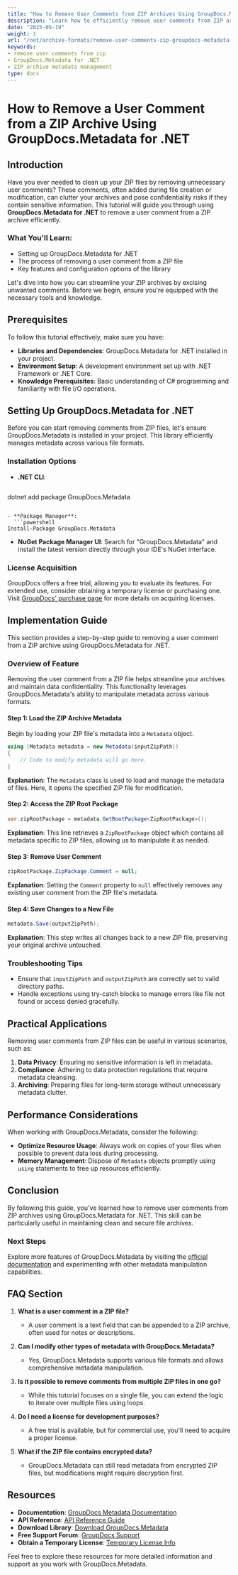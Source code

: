 ```yaml
---
title: "How to Remove User Comments from ZIP Archives Using GroupDocs.Metadata for .NET"
description: "Learn how to efficiently remove user comments from ZIP archives using GroupDocs.Metadata for .NET, ensuring data privacy and compliance."
date: "2025-05-19"
weight: 1
url: "/net/archive-formats/remove-user-comments-zip-groupdocs-metadata-net/"
keywords:
- remove user comments from zip
- GroupDocs.Metadata for .NET
- ZIP archive metadata management
type: docs
---
```

# How to Remove a User Comment from a ZIP Archive Using GroupDocs.Metadata for .NET

## Introduction

Have you ever needed to clean up your ZIP files by removing unnecessary user comments? These comments, often added during file creation or modification, can clutter your archives and pose confidentiality risks if they contain sensitive information. This tutorial will guide you through using **GroupDocs.Metadata for .NET** to remove a user comment from a ZIP archive efficiently.

### What You'll Learn:
- Setting up GroupDocs.Metadata for .NET
- The process of removing a user comment from a ZIP file
- Key features and configuration options of the library

Let's dive into how you can streamline your ZIP archives by excising unwanted comments. Before we begin, ensure you're equipped with the necessary tools and knowledge.

## Prerequisites

To follow this tutorial effectively, make sure you have:

- **Libraries and Dependencies**: GroupDocs.Metadata for .NET installed in your project.
- **Environment Setup**: A development environment set up with .NET Framework or .NET Core.
- **Knowledge Prerequisites**: Basic understanding of C# programming and familiarity with file I/O operations.

## Setting Up GroupDocs.Metadata for .NET

Before you can start removing comments from ZIP files, let's ensure GroupDocs.Metadata is installed in your project. This library efficiently manages metadata across various file formats.

### Installation Options

- **.NET CLI**:
  ```bash
dotnet add package GroupDocs.Metadata
```

- **Package Manager**:
  ```powershell
Install-Package GroupDocs.Metadata
```

- **NuGet Package Manager UI**: Search for "GroupDocs.Metadata" and install the latest version directly through your IDE's NuGet interface.

### License Acquisition

GroupDocs offers a free trial, allowing you to evaluate its features. For extended use, consider obtaining a temporary license or purchasing one. Visit [GroupDocs' purchase page](https://purchase.groupdocs.com/temporary-license/) for more details on acquiring licenses.

## Implementation Guide

This section provides a step-by-step guide to removing a user comment from a ZIP archive using GroupDocs.Metadata for .NET.

### Overview of Feature

Removing the user comment from a ZIP file helps streamline your archives and maintain data confidentiality. This functionality leverages GroupDocs.Metadata's ability to manipulate metadata across various formats.

#### Step 1: Load the ZIP Archive Metadata

Begin by loading your ZIP file's metadata into a `Metadata` object.

```csharp
using (Metadata metadata = new Metadata(inputZipPath))
{
    // Code to modify metadata will go here.
}
```

**Explanation**: The `Metadata` class is used to load and manage the metadata of files. Here, it opens the specified ZIP file for modification.

#### Step 2: Access the ZIP Root Package

```csharp
var zipRootPackage = metadata.GetRootPackage<ZipRootPackage>();
```

**Explanation**: This line retrieves a `ZipRootPackage` object which contains all metadata specific to ZIP files, allowing us to manipulate it as needed.

#### Step 3: Remove User Comment

```csharp
zipRootPackage.ZipPackage.Comment = null;
```

**Explanation**: Setting the `Comment` property to `null` effectively removes any existing user comment from the ZIP file's metadata.

#### Step 4: Save Changes to a New File

```csharp
metadata.Save(outputZipPath);
```

**Explanation**: This step writes all changes back to a new ZIP file, preserving your original archive untouched.

### Troubleshooting Tips

- Ensure that `inputZipPath` and `outputZipPath` are correctly set to valid directory paths.
- Handle exceptions using try-catch blocks to manage errors like file not found or access denied gracefully.

## Practical Applications

Removing user comments from ZIP files can be useful in various scenarios, such as:

1. **Data Privacy**: Ensuring no sensitive information is left in metadata.
2. **Compliance**: Adhering to data protection regulations that require metadata cleansing.
3. **Archiving**: Preparing files for long-term storage without unnecessary metadata clutter.

## Performance Considerations

When working with GroupDocs.Metadata, consider the following:

- **Optimize Resource Usage**: Always work on copies of your files when possible to prevent data loss during processing.
- **Memory Management**: Dispose of `Metadata` objects promptly using `using` statements to free up resources efficiently.

## Conclusion

By following this guide, you've learned how to remove user comments from ZIP archives using GroupDocs.Metadata for .NET. This skill can be particularly useful in maintaining clean and secure file archives.

### Next Steps

Explore more features of GroupDocs.Metadata by visiting the [official documentation](https://docs.groupdocs.com/metadata/net/) and experimenting with other metadata manipulation capabilities.

## FAQ Section

1. **What is a user comment in a ZIP file?**
   - A user comment is a text field that can be appended to a ZIP archive, often used for notes or descriptions.

2. **Can I modify other types of metadata with GroupDocs.Metadata?**
   - Yes, GroupDocs.Metadata supports various file formats and allows comprehensive metadata manipulation.

3. **Is it possible to remove comments from multiple ZIP files in one go?**
   - While this tutorial focuses on a single file, you can extend the logic to iterate over multiple files using loops.

4. **Do I need a license for development purposes?**
   - A free trial is available, but for commercial use, you'll need to acquire a proper license.

5. **What if the ZIP file contains encrypted data?**
   - GroupDocs.Metadata can still read metadata from encrypted ZIP files, but modifications might require decryption first.

## Resources

- **Documentation**: [GroupDocs Metadata Documentation](https://docs.groupdocs.com/metadata/net/)
- **API Reference**: [API Reference Guide](https://reference.groupdocs.com/metadata/net/)
- **Download Library**: [Download GroupDocs.Metadata](https://releases.groupdocs.com/metadata/net/)
- **Free Support Forum**: [GroupDocs Support](https://forum.groupdocs.com/c/metadata/)
- **Obtain a Temporary License**: [Temporary License Info](https://purchase.groupdocs.com/temporary-license/) 

Feel free to explore these resources for more detailed information and support as you work with GroupDocs.Metadata.
